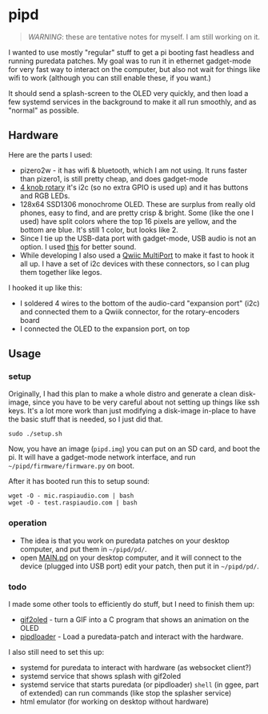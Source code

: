 # pipd

> *WARNING*: these are tentative notes for myself. I am still working on it.

I wanted to use mostly "regular" stuff to get a pi booting fast headless and running puredata patches. My goal was to run it in ethernet gadget-mode for very fast way to interact on the computer, but also not wait for things like wifi to work (although you can still enable these, if you want.)

It should send a splash-screen to the OLED very quickly, and then load a few systemd services in the background to make it all run smoothly, and as "normal" as possible.

## Hardware

Here are the parts I used:

- pizero2w - it has wifi & bluetooth, which I am not using. It runs faster than pizero1, is still pretty cheap, and does gadget-mode
- [4 knob rotary](https://www.adafruit.com/product/5752) it's i2c (so no extra GPIO is used up) and it has buttons and RGB LEDs.
- 128x64 SSD1306 monochrome OLED. These are surplus from really old phones, easy to find, and are pretty crisp & bright. Some (like the one I used) have split colors where the top 16 pixels are yellow, and the bottom are blue. It's still 1 color, but looks like 2.
- Since I tie up the USB-data port with gadget-mode, USB audio is not an option. I used [this](https://www.amazon.com/RASPIAUDIO-Audio-Sound-Ultra-Raspberry/dp/B09JK728MB) for better sound.
- While developing I also used a [Qwiic MultiPort](https://www.sparkfun.com/products/18012) to make it fast to hook it all up. I have a set of i2c devices with these connectors, so I can plug them together like legos.

I hooked it up like this:

- I soldered 4 wires to the bottom of the audio-card "expansion port" (i2c) and connected them to a Qwiik connector, for the rotary-encoders board
- I connected the OLED to the expansion port, on top


## Usage

### setup

Originally, I had this plan to make a whole distro and generate a clean disk-image, since you have to be very careful about not setting up things like ssh keys. It's a lot more work than just modifying a disk-image in-place to have the basic stuff that is needed, so I just did that.

```
sudo ./setup.sh
```

Now, you have an image (`pipd.img`) you can put on an SD card, and boot the pi. It will have a gadget-mode network interface, and run `~/pipd/firmware/firmware.py` on boot.

After it has booted run this to setup sound:

```
wget -O - mic.raspiaudio.com | bash
wget -O - test.raspiaudio.com | bash
```

### operation

- The idea is that you work on puredata patches on your desktop computer, and put them in `~/pipd/pd/`.
- open [MAIN.pd](pd/MAIN.pd) on your desktop computer, and it will connect to the device (plugged into USB port) edit your patch, then put it in `~/pipd/pd/`.


### todo

I made some other tools to efficiently do stuff, but I need to finish them up:

- [gif2oled](https://github.com/konsumer/gif2oled) - turn a GIF into a C program that shows an animation on the OLED
- [pipdloader](https://github.com/konsumer/pipdloader) - Load a puredata-patch and interact with the hardware. 

I also still need to set this up:

- systemd for puredata to interact with hardware (as websocket client?)
- systemd service that shows splash with gif2oled
- systemd service that starts puredata (or pipdloader) `shell` (in ggee, part of extended) can run commands (like stop the splasher service)
- html emulator (for working on desktop without hardware)
